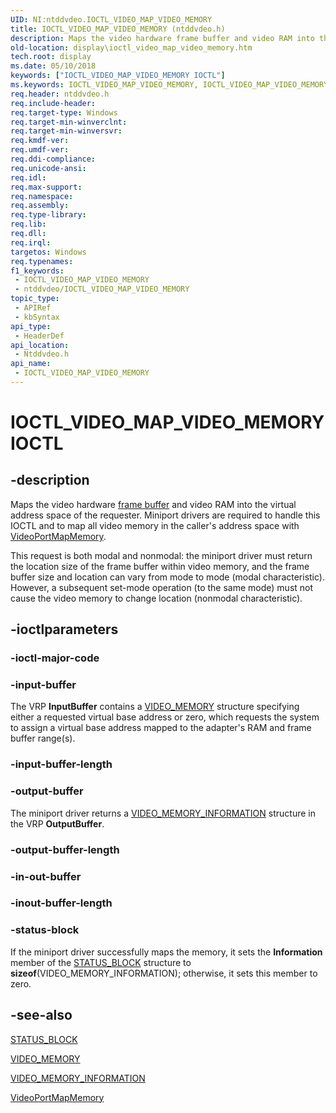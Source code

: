 ```yaml
---
UID: NI:ntddvdeo.IOCTL_VIDEO_MAP_VIDEO_MEMORY
title: IOCTL_VIDEO_MAP_VIDEO_MEMORY (ntddvdeo.h)
description: Maps the video hardware frame buffer and video RAM into the virtual address space of the requester.
old-location: display\ioctl_video_map_video_memory.htm
tech.root: display
ms.date: 05/10/2018
keywords: ["IOCTL_VIDEO_MAP_VIDEO_MEMORY IOCTL"]
ms.keywords: IOCTL_VIDEO_MAP_VIDEO_MEMORY, IOCTL_VIDEO_MAP_VIDEO_MEMORY control, IOCTL_VIDEO_MAP_VIDEO_MEMORY control code [Display Devices], Video_IOCTLs_8a343fc8-9ebe-4079-a175-94d39222adee.xml, display.ioctl_video_map_video_memory, ntddvdeo/IOCTL_VIDEO_MAP_VIDEO_MEMORY
req.header: ntddvdeo.h
req.include-header: 
req.target-type: Windows
req.target-min-winverclnt: 
req.target-min-winversvr: 
req.kmdf-ver: 
req.umdf-ver: 
req.ddi-compliance: 
req.unicode-ansi: 
req.idl: 
req.max-support: 
req.namespace: 
req.assembly: 
req.type-library: 
req.lib: 
req.dll: 
req.irql: 
targetos: Windows
req.typenames: 
f1_keywords:
 - IOCTL_VIDEO_MAP_VIDEO_MEMORY
 - ntddvdeo/IOCTL_VIDEO_MAP_VIDEO_MEMORY
topic_type:
 - APIRef
 - kbSyntax
api_type:
 - HeaderDef
api_location:
 - Ntddvdeo.h
api_name:
 - IOCTL_VIDEO_MAP_VIDEO_MEMORY
---
```


# IOCTL_VIDEO_MAP_VIDEO_MEMORY IOCTL


## -description

Maps the video hardware <a href="/windows-hardware/drivers/">frame buffer</a> and video RAM into the virtual address space of the requester. Miniport drivers are required to handle this IOCTL and to map all video memory in the caller's address space with <a href="/windows-hardware/drivers/ddi/video/nf-video-videoportmapmemory">VideoPortMapMemory</a>. 

This request is both modal and nonmodal: the miniport driver must return the location size of the frame buffer within video memory, and the frame buffer size and location can vary from mode to mode (modal characteristic). However, a subsequent set-mode operation (to the same mode) must not cause the video memory to change location (nonmodal characteristic).

## -ioctlparameters

### -ioctl-major-code

### -input-buffer

The VRP <b>InputBuffer</b> contains a <a href="/windows-hardware/drivers/ddi/ntddvdeo/ns-ntddvdeo-_video_memory">VIDEO_MEMORY</a> structure specifying either a requested virtual base address or zero, which requests the system to assign a virtual base address mapped to the adapter's RAM and frame buffer range(s).

### -input-buffer-length

### -output-buffer

The miniport driver returns a <a href="/windows-hardware/drivers/ddi/ntddvdeo/ns-ntddvdeo-_video_memory_information">VIDEO_MEMORY_INFORMATION</a> structure in the VRP <b>OutputBuffer</b>.

### -output-buffer-length

### -in-out-buffer

### -inout-buffer-length

### -status-block

If the miniport driver successfully maps the memory, it sets the <b>Information</b> member of the <a href="/windows-hardware/drivers/ddi/video/ns-video-_status_block">STATUS_BLOCK</a> structure to <b>sizeof</b>(VIDEO_MEMORY_INFORMATION); otherwise, it sets this member to zero.

## -see-also

<a href="/windows-hardware/drivers/ddi/video/ns-video-_status_block">STATUS_BLOCK</a>



<a href="/windows-hardware/drivers/ddi/ntddvdeo/ns-ntddvdeo-_video_memory">VIDEO_MEMORY</a>



<a href="/windows-hardware/drivers/ddi/ntddvdeo/ns-ntddvdeo-_video_memory_information">VIDEO_MEMORY_INFORMATION</a>



<a href="/windows-hardware/drivers/ddi/video/nf-video-videoportmapmemory">VideoPortMapMemory</a>
